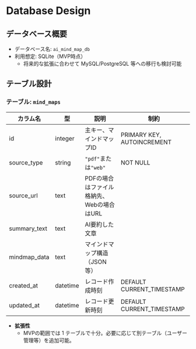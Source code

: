 # Database Design

## データベース概要
- データベース名: `ai_mind_map_db`
- 利用想定: SQLite（MVP時点）  
  - 将来的な拡張に合わせて MySQL/PostgreSQL 等への移行も検討可能

## テーブル設計

### テーブル: `mind_maps`
| カラム名       | 型        | 説明                                                         | 制約                           |
| -------------- | --------- | ------------------------------------------------------------ | ------------------------------ |
| id             | integer   | 主キー、マインドマップID                                    | PRIMARY KEY, AUTOINCREMENT     |
| source_type    | string    | `"pdf"`または`"web"`                                         | NOT NULL                       |
| source_url     | text      | PDFの場合はファイル格納先、Webの場合はURL                   |                                 |
| summary_text   | text      | AI要約した文章                                               |                                 |
| mindmap_data   | text      | マインドマップ構造（JSON等）                                 |                                 |
| created_at     | datetime  | レコード作成時刻                                             | DEFAULT CURRENT_TIMESTAMP      |
| updated_at     | datetime  | レコード更新時刻                                             | DEFAULT CURRENT_TIMESTAMP      |

- **拡張性**  
  - MVPの範囲では 1 テーブルで十分。必要に応じて別テーブル（ユーザー管理等）を追加可能。